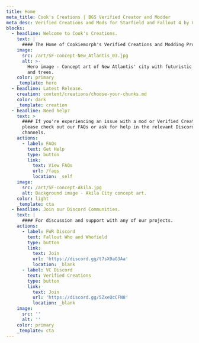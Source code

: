 ```yaml
---
title: Home
meta_title: Cook's Creations | BGS Verified Creator and Modder
meta_desc: Verified Creations and Mods for Starfield and Fallout 4 by Cookiemorph.
blocks:
  - headline: Welcome to Cook's Creations.
    text: |
      #### The Home of Cookiemorph's Verified Creations and Modding Projects.
    image:
      src: /art/SF-concept-New_Atlantis_03.jpg
      alt: >-
        Hero image - Concept art of New Atlantis' city with futuristic walkways
        and trees.
    color: primary
    _template: hero
  - headline: Latest Release.
    creation: content/creations/choose-your-chunks.md
    color: dark
    _template: creation
  - headline: Need help?
    text: >
      #### If you're experiencing an issue with a mod or Verified Creation
      please check out our FAQs or ask for help in the relevant Discord
      channels.
    actions:
      - label: FAQs
        text: Get Help
        type: button
        link:
          text: View FAQs
          url: /faqs
          location: _self
    image:
      src: /art/SF-concept-Akila.jpg
      alt: Background image - Akila City concept art.
    color: light
    _template: cta
  - headline: Join our Discord Communities.
    text: |
      #### For discussion and support with any of our projects.
    actions:
      - label: FWR Discord
        text: Fallout Who and Whofield
        type: button
        link:
          text: Join
          url: 'https://discord.gg/t7sX9aG3Aa'
          location: _blank
      - label: VC Discord
        text: Verified Creations
        type: button
        link:
          text: Join
          url: 'https://discord.gg/5ZxeQcCFN8'
          location: _blank
    image:
      src: ''
      alt: ''
    color: primary
    _template: cta
---
```



